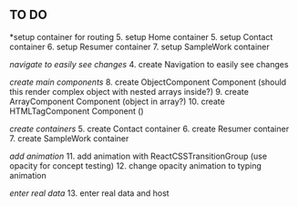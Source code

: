 ## TO DO
*setup container for routing
5. setup Home container
5. setup Contact container
6. setup Resumer container
7. setup SampleWork container

*navigate to easily see changes*
4. create Navigation to easily see changes

*create main components*
8. create ObjectComponent Component (should this render complex object with nested arrays inside?)
9. create ArrayComponent Component (object in array?)
10. create HTMLTagComponent Component ()

*create containers*
5. create Contact container
6. create Resumer container
7. create SampleWork container

*add animation*
11. add animation with ReactCSSTransitionGroup (use opacity for concept testing)
12. change opacity animation to typing animation

*enter real data*
13. enter real data and host
